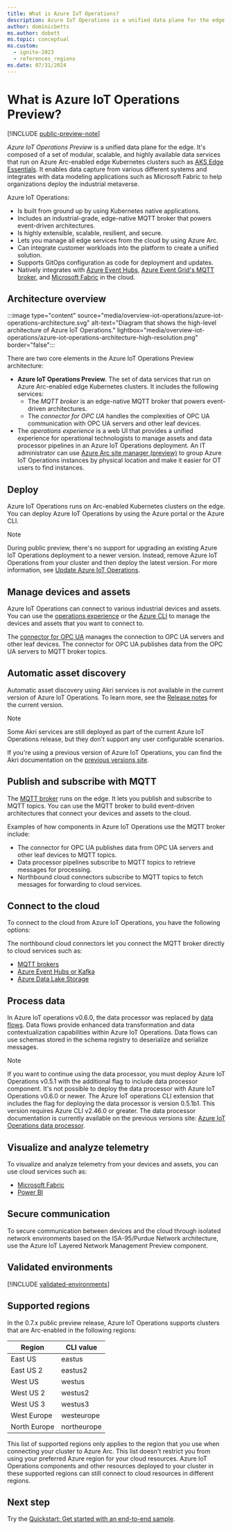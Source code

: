 ```yaml
---
title: What is Azure IoT Operations?
description: Azure IoT Operations is a unified data plane for the edge. It's composed of various data services that run on Azure Arc-enabled edge Kubernetes clusters.
author: dominicbetts
ms.author: dobett
ms.topic: conceptual
ms.custom:
  - ignite-2023
  - references_regions
ms.date: 07/31/2024
---
```


# What is Azure IoT Operations Preview?

[!INCLUDE [public-preview-note](includes/public-preview-note.md)]

_Azure IoT Operations Preview_ is a unified data plane for the edge. It's composed of a set of modular, scalable, and highly available data services that run on Azure Arc-enabled edge Kubernetes clusters such as [AKS Edge Essentials](#validated-environments). It enables data capture from various different systems and integrates with data modeling applications such as Microsoft Fabric to help organizations deploy the industrial metaverse.

Azure IoT Operations:

* Is built from ground up by using Kubernetes native applications.
* Includes an industrial-grade, edge-native MQTT broker that powers event-driven architectures.
* Is highly extensible, scalable, resilient, and secure.
* Lets you manage all edge services from the cloud by using Azure Arc.
* Can integrate customer workloads into the platform to create a unified solution.
* Supports GitOps configuration as code for deployment and updates.
* Natively integrates with [Azure Event Hubs](../event-hubs/azure-event-hubs-kafka-overview.md), [Azure Event Grid's MQTT broker](../event-grid/mqtt-overview.md), and [Microsoft Fabric](/fabric/) in the cloud.

## Architecture overview

:::image type="content" source="media/overview-iot-operations/azure-iot-operations-architecture.svg" alt-text="Diagram that shows the high-level architecture of Azure IoT Operations." lightbox="media/overview-iot-operations/azure-iot-operations-architecture-high-resolution.png" border="false":::

There are two core elements in the Azure IoT Operations Preview architecture:

* **Azure IoT Operations Preview**. The set of data services that run on Azure Arc-enabled edge Kubernetes clusters. It includes the following services:
  * The _MQTT broker_ is an edge-native MQTT broker that powers event-driven architectures.
  * The _connector for OPC UA_ handles the complexities of OPC UA communication with OPC UA servers and other leaf devices.
* The _operations experience_ is a web UI that provides a unified experience for operational technologists to manage assets and data processor pipelines in an Azure IoT Operations deployment. An IT administrator can use [Azure Arc site manager (preview)](../azure-arc/site-manager/overview.md) to group Azure IoT Operations instances by physical location and make it easier for OT users to find instances.

## Deploy

Azure IoT Operations runs on Arc-enabled Kubernetes clusters on the edge. You can deploy Azure IoT Operations by using the Azure portal or the Azure CLI.

> [!NOTE]
> During public preview, there's no support for upgrading an existing Azure IoT Operations deployment to a newer version. Instead, remove Azure IoT Operations from your cluster and then deploy the latest version. For more information, see [Update Azure IoT Operations](deploy-iot-ops/howto-deploy-iot-operations.md#update-azure-iot-operations).

## Manage devices and assets

Azure IoT Operations can connect to various industrial devices and assets. You can use the [operations experience](discover-manage-assets/howto-manage-assets-remotely.md?tabs=portal) or the [Azure CLI](discover-manage-assets/howto-manage-assets-remotely.md?tabs=cli) to manage the devices and assets that you want to connect to.

The [connector for OPC UA](discover-manage-assets/overview-opcua-broker.md) manages the connection to OPC UA servers and other leaf devices. The connector for OPC UA publishes data from the OPC UA servers to MQTT broker topics.

## Automatic asset discovery

Automatic asset discovery using Akri services is not available in the current version of Azure IoT Operations. To learn more, see the [Release notes](https://github.com/Azure/azure-iot-operations/releases) for the current version.

> [!NOTE]
> Some Akri services are still deployed as part of the current Azure IoT Operations release, but they don't support any user configurable scenarios.

If you're using a previous version of Azure IoT Operations, you can find the Akri documentation on the [previous versions site](/previous-versions/azure/iot-operations/discover-manage-assets/overview-akri).

## Publish and subscribe with MQTT

The [MQTT broker](manage-mqtt-broker/overview-iot-mq.md) runs on the edge. It lets you publish and subscribe to MQTT topics. You can use the MQTT broker to build event-driven architectures that connect your devices and assets to the cloud.

Examples of how components in Azure IoT Operations use the MQTT broker include:

* The connector for OPC UA publishes data from OPC UA servers and other leaf devices to MQTT topics.
* Data processor pipelines subscribe to MQTT topics to retrieve messages for processing.
* Northbound cloud connectors subscribe to MQTT topics to fetch messages for forwarding to cloud services.

## Connect to the cloud

To connect to the cloud from Azure IoT Operations, you have the following options:

The northbound cloud connectors let you connect the MQTT broker directly to cloud services such as:

* [MQTT brokers](connect-to-cloud/howto-configure-mqtt-bridge.md)
* [Azure Event Hubs or Kafka](connect-to-cloud/howto-configure-kafka.md)
* [Azure Data Lake Storage](connect-to-cloud/howto-configure-data-lake.md)

## Process data

In Azure IoT operations v0.6.0, the data processor was replaced by [data flows](./connect-to-cloud/overview-dataflow.md). Data flows provide enhanced data transformation and data contextualization capabilities within Azure IoT Operations. Data flows can use schemas stored in the schema registry to deserialize and serialize messages.

> [!NOTE]
> If you want to continue using the data processor, you must deploy Azure IoT Operations v0.5.1 with the additional flag to include data processor component. It's not possible to deploy the data processor with Azure IoT Operations v0.6.0 or newer. The Azure IoT operations CLI extension that includes the flag for deploying the data processor is version 0.5.1b1. This version requires Azure CLI v2.46.0 or greater. The data processor documentation is currently available on the previous versions site: [Azure IoT Operations data processor](/previous-versions/azure/iot-operations/process-data/overview-data-processor).

## Visualize and analyze telemetry

To visualize and analyze telemetry from your devices and assets, you can use cloud services such as:

* [Microsoft Fabric](/fabric/get-started/fabric-trial)
* [Power BI](https://powerbi.microsoft.com/)

## Secure communication

To secure communication between devices and the cloud through isolated network environments based on the ISA-95/Purdue Network architecture, use the Azure IoT Layered Network Management Preview component.

## Validated environments

[!INCLUDE [validated-environments](includes/validated-environments.md)]

## Supported regions

In the 0.7.x public preview release, Azure IoT Operations supports clusters that are Arc-enabled in the following regions:

| Region       | CLI value   |
|--------------|-------------|
| East US      | eastus      |
| East US 2    | eastus2     |
| West US      | westus      |
| West US 2    | westus2     |
| West US 3    | westus3     |
| West Europe  | westeurope  |
| North Europe | northeurope |

This list of supported regions only applies to the region that you use when connecting your cluster to Azure Arc. This list doesn't restrict you from using your preferred Azure region for your cloud resources. Azure IoT Operations components and other resources deployed to your cluster in these supported regions can still connect to cloud resources in different regions.

## Next step

Try the [Quickstart: Get started with an end-to-end sample](get-started-end-to-end-sample/quickstart-deploy.md).
